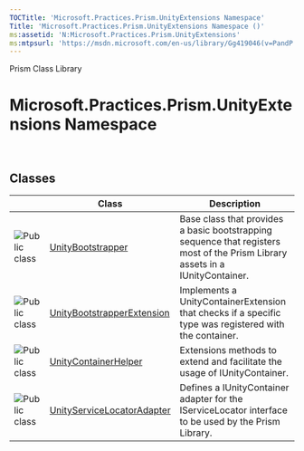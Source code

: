 ```yaml
---
TOCTitle: 'Microsoft.Practices.Prism.UnityExtensions Namespace'
Title: 'Microsoft.Practices.Prism.UnityExtensions Namespace ()'
ms:assetid: 'N:Microsoft.Practices.Prism.UnityExtensions'
ms:mtpsurl: 'https://msdn.microsoft.com/en-us/library/Gg419046(v=PandP.50)'
---
```


Prism Class Library

Microsoft.Practices.Prism.UnityExtensions Namespace
===================================================

 

Classes
-------

<span id="classToggle"></span>
<table>

<thead>
<tr class="header">
<th> </th>
<th>Class</th>
<th>Description</th>
</tr>
</thead>
<tbody>
<tr class="odd">
<td><img src="https://msdn.microsoft.com/en-us/Gg419046.pubclass(en-us,PandP.50).gif" title="Public class" /></td>
<td><a href="https://msdn.microsoft.com/t:microsoft.practices.prism.unityextensions.unitybootstrapper">UnityBootstrapper</a></td>
<td><div class="summary">
Base class that provides a basic bootstrapping sequence that registers most of the Prism Library assets in a IUnityContainer.
</div></td>
</tr>
<tr class="even">
<td><img src="https://msdn.microsoft.com/en-us/Gg419046.pubclass(en-us,PandP.50).gif" title="Public class" /></td>
<td><a href="https://msdn.microsoft.com/t:microsoft.practices.prism.unityextensions.unitybootstrapperextension">UnityBootstrapperExtension</a></td>
<td><div class="summary">
Implements a UnityContainerExtension that checks if a specific type was registered with the container.
</div></td>
</tr>
<tr class="odd">
<td><img src="https://msdn.microsoft.com/en-us/Gg419046.pubclass(en-us,PandP.50).gif" title="Public class" /></td>
<td><a href="https://msdn.microsoft.com/t:microsoft.practices.prism.unityextensions.unitycontainerhelper">UnityContainerHelper</a></td>
<td><div class="summary">
Extensions methods to extend and facilitate the usage of IUnityContainer.
</div></td>
</tr>
<tr class="even">
<td><img src="https://msdn.microsoft.com/en-us/Gg419046.pubclass(en-us,PandP.50).gif" title="Public class" /></td>
<td><a href="https://msdn.microsoft.com/t:microsoft.practices.prism.unityextensions.unityservicelocatoradapter">UnityServiceLocatorAdapter</a></td>
<td><div class="summary">
Defines a IUnityContainer adapter for the IServiceLocator interface to be used by the Prism Library.
</div></td>
</tr>
</tbody>
</table>
